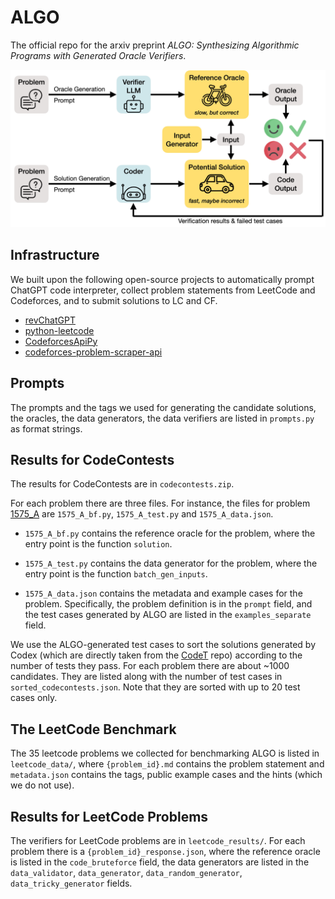# ALGO

The official repo for the arxiv preprint *ALGO: Synthesizing Algorithmic Programs with Generated Oracle Verifiers*.

![](figs/main_arch.jpg)

## Infrastructure

We built upon the following open-source projects to automatically prompt ChatGPT code interpreter, collect problem statements from LeetCode and Codeforces, and to submit solutions to LC and CF.

 - [revChatGPT](https://github.com/acheong08/ChatGPT)
 - [python-leetcode](https://github.com/fspv/python-leetcode)
 - [CodeforcesApiPy](https://github.com/VadVergasov/CodeforcesApiPy)
 - [codeforces-problem-scraper-api](https://github.com/kerolloz/codeforces-problem-scraper-api/tree/master)

## Prompts

The prompts and the tags we used for generating the candidate solutions, the oracles, the data generators, the data verifiers are listed in `prompts.py` as format strings.

## Results for CodeContests

The results for CodeContests are in `codecontests.zip`.

For each problem there are three files. For instance, the files for problem [1575_A](https://codeforces.com/problemset/problem/1575/A) are `1575_A_bf.py`, `1575_A_test.py` and  `1575_A_data.json`.

 - `1575_A_bf.py` contains the reference oracle for the problem, where the entry point is the function `solution`.

 - `1575_A_test.py` contains the data generator for the problem, where the entry point is the function `batch_gen_inputs`.

 - `1575_A_data.json` contains the metadata and example cases for the problem. Specifically, the problem definition is in the `prompt` field, and the test cases generated by ALGO are listed in the `examples_separate` field.

We use the ALGO-generated test cases to sort the solutions generated by Codex (which are directly taken from the [CodeT](https://github.com/microsoft/CodeT) repo) according to the number of tests they pass. For each problem there are about ~1000 candidates. They are listed along with the number of test cases in `sorted_codecontests.json`. Note that they are sorted with up to 20 test cases only.

## The LeetCode Benchmark

The 35 leetcode problems we collected for benchmarking ALGO is listed in `leetcode_data/`, where `{problem_id}.md` contains the problem statement and `metadata.json` contains the tags, public example cases and the hints (which we do not use).

## Results for LeetCode Problems

The verifiers for LeetCode problems are in `leetcode_results/`. For each problem there is a `{problem_id}_response.json`, where the reference oracle is listed in the `code_bruteforce` field, the data generators are listed in the `data_validator`, `data_generator`, `data_random_generator`, `data_tricky_generator` fields.